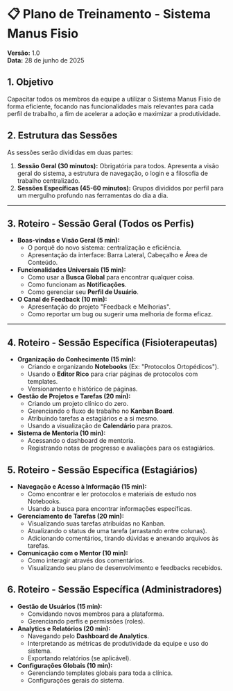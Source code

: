 # 📋 Plano de Treinamento - Sistema Manus Fisio

**Versão:** 1.0  
**Data:** 28 de junho de 2025

## 1. Objetivo

Capacitar todos os membros da equipe a utilizar o Sistema Manus Fisio de forma eficiente, focando nas funcionalidades mais relevantes para cada perfil de trabalho, a fim de acelerar a adoção e maximizar a produtividade.

## 2. Estrutura das Sessões

As sessões serão divididas em duas partes:

1.  **Sessão Geral (30 minutos):** Obrigatória para todos. Apresenta a visão geral do sistema, a estrutura de navegação, o login e a filosofia de trabalho centralizado.
2.  **Sessões Específicas (45-60 minutos):** Grupos divididos por perfil para um mergulho profundo nas ferramentas do dia a dia.

---

## 3. Roteiro - Sessão Geral (Todos os Perfis)

- **Boas-vindas e Visão Geral (5 min):**
    - O porquê do novo sistema: centralização e eficiência.
    - Apresentação da interface: Barra Lateral, Cabeçalho e Área de Conteúdo.
- **Funcionalidades Universais (15 min):**
    - Como usar a **Busca Global** para encontrar qualquer coisa.
    - Como funcionam as **Notificações**.
    - Como gerenciar seu **Perfil de Usuário**.
- **O Canal de Feedback (10 min):**
    - Apresentação do projeto "Feedback e Melhorias".
    - Como reportar um bug ou sugerir uma melhoria de forma eficaz.

---

## 4. Roteiro - Sessão Específica (Fisioterapeutas)

- **Organização do Conhecimento (15 min):**
    - Criando e organizando **Notebooks** (Ex: "Protocolos Ortopédicos").
    - Usando o **Editor Rico** para criar páginas de protocolos com templates.
    - Versionamento e histórico de páginas.
- **Gestão de Projetos e Tarefas (20 min):**
    - Criando um projeto clínico do zero.
    - Gerenciando o fluxo de trabalho no **Kanban Board**.
    - Atribuindo tarefas a estagiários e a si mesmo.
    - Usando a visualização de **Calendário** para prazos.
- **Sistema de Mentoria (10 min):**
    - Acessando o dashboard de mentoria.
    - Registrando notas de progresso e avaliações para os estagiários.

## 5. Roteiro - Sessão Específica (Estagiários)

- **Navegação e Acesso à Informação (15 min):**
    - Como encontrar e ler protocolos e materiais de estudo nos Notebooks.
    - Usando a busca para encontrar informações específicas.
- **Gerenciamento de Tarefas (20 min):**
    - Visualizando suas tarefas atribuídas no Kanban.
    - Atualizando o status de uma tarefa (arrastando entre colunas).
    - Adicionando comentários, tirando dúvidas e anexando arquivos às tarefas.
- **Comunicação com o Mentor (10 min):**
    - Como interagir através dos comentários.
    - Visualizando seu plano de desenvolvimento e feedbacks recebidos.

## 6. Roteiro - Sessão Específica (Administradores)

- **Gestão de Usuários (15 min):**
    - Convidando novos membros para a plataforma.
    - Gerenciando perfis e permissões (roles).
- **Analytics e Relatórios (20 min):**
    - Navegando pelo **Dashboard de Analytics**.
    - Interpretando as métricas de produtividade da equipe e uso do sistema.
    - Exportando relatórios (se aplicável).
- **Configurações Globais (10 min):**
    - Gerenciando templates globais para toda a clínica.
    - Configurações gerais do sistema.

